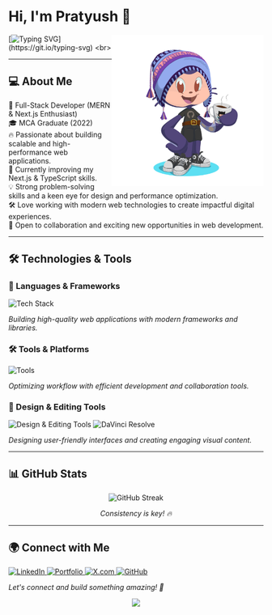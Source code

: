 # Hi, I'm Pratyush 👋

<img src="https://github.com/Glitchier/Glitchier/blob/main/octocat-1741592344314.png" align="right" width="300" height="300" />

[![Typing SVG](https://readme-typing-svg.herokuapp.com?font=comfortaa&color=4cd964&size=24&width=500&lines=Full-Stack+Web+Developer;MERN+Stack+Developer;Nice+to+meet+you...)](https://git.io/typing-svg)
  <br>
<hr>

## 💻 About Me

🚀 Full-Stack Developer (MERN & Next.js Enthusiast)  
🎓 MCA Graduate (2022)  
🔥 Passionate about building scalable and high-performance web applications.  
🌱 Currently improving my Next.js & TypeScript skills.  
💡 Strong problem-solving skills and a keen eye for design and performance optimization.  
🛠️ Love working with modern web technologies to create impactful digital experiences.  
📜 Open to collaboration and exciting new opportunities in web development. 

---

## 🛠️ Technologies & Tools

### 🚀 Languages & Frameworks
<p align="left">
  <img src="https://skillicons.dev/icons?i=js,ts,react,nextjs,nodejs,express,mongodb,redux,mysql,postgres,cpp,java,python" alt="Tech Stack" />
</p>
<p><em>Building high-quality web applications with modern frameworks and libraries.</em></p>

### 🛠️ Tools & Platforms
<p align="left">
  <img src="https://skillicons.dev/icons?i=git,github,docker,postman,vscode" alt="Tools" />
</p>
<p><em>Optimizing workflow with efficient development and collaboration tools.</em></p>

### 🎨 Design & Editing Tools
<p align="left">
  <img src="https://skillicons.dev/icons?i=figma,ai,ps" alt="Design & Editing Tools" />
  <img src="https://upload.wikimedia.org/wikipedia/commons/9/90/DaVinci_Resolve_17_logo.svg" width="40" height="40" alt="DaVinci Resolve"/>
</p>
<p><em>Designing user-friendly interfaces and creating engaging visual content.</em></p>

---

## 📊 GitHub Stats
<p align="center">  
  <img src="https://github-readme-streak-stats.herokuapp.com/?user=Glitchier&theme=algolia" alt="GitHub Streak"/>  
</p>
<p align="center"><em>Consistency is key! 🔥</em></p>

---

## 🌍 Connect with Me
<p align="left">
  <a href="https://www.linkedin.com/in/pratyush-kumar-2059071b6">
    <img src="https://upload.wikimedia.org/wikipedia/commons/c/ca/LinkedIn_logo_initials.png" width="40" height="40" alt="LinkedIn"/>
  </a>
  <a href="#">
    <img src="https://upload.wikimedia.org/wikipedia/commons/c/c4/Globe_icon.svg" width="40" height="40" alt="Portfolio"/>
  </a>
  <a href="https://twitter.com/pratyush_K9">
    <img src="https://upload.wikimedia.org/wikipedia/commons/5/53/X_logo_2023_original.svg" width="40" height="40" alt="X.com"/>
  </a>
  <a href="https://github.com/Glitchier">
    <img src="https://upload.wikimedia.org/wikipedia/commons/9/91/Octicons-mark-github.svg" width="40" height="40" alt="GitHub"/>
  </a>
</p>
<p><em>Let's connect and build something amazing! 🚀</em></p>

<p align="center">
  <img src="https://raw.githubusercontent.com/abhisheknaiidu/abhisheknaiidu/master/code.gif" width="400"/>
</p>
